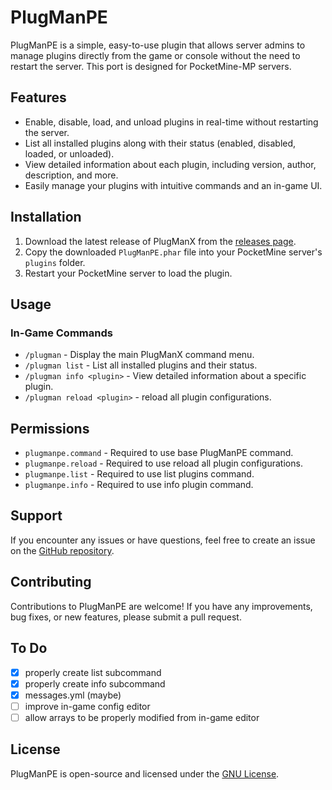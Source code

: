 # PlugManPE

PlugManPE is a simple, easy-to-use plugin that allows server admins to manage plugins directly from the game or console without the need to restart the server. This port is designed for PocketMine-MP servers.

## Features

- Enable, disable, load, and unload plugins in real-time without restarting the server.
- List all installed plugins along with their status (enabled, disabled, loaded, or unloaded).
- View detailed information about each plugin, including version, author, description, and more.
- Easily manage your plugins with intuitive commands and an in-game UI.

## Installation

1. Download the latest release of PlugManX from the [releases page](https://github.com/iLVOEWOCK/PlugManPE/releases).
2. Copy the downloaded `PlugManPE.phar` file into your PocketMine server's `plugins` folder.
3. Restart your PocketMine server to load the plugin.

## Usage

### In-Game Commands

- `/plugman` - Display the main PlugManX command menu.
- `/plugman list` - List all installed plugins and their status.
- `/plugman info <plugin>` - View detailed information about a specific plugin.
- `/plugman reload <plugin>` - reload all plugin configurations.

## Permissions

- `plugmanpe.command` - Required to use base PlugManPE command.
- `plugmanpe.reload` - Required to use reload all plugin configurations.
- `plugmanpe.list` - Required to use list plugins command.
- `plugmanpe.info` - Required to use info plugin command.

## Support

If you encounter any issues or have questions, feel free to create an issue on the [GitHub repository](https://github.com/iLVOEWOCK/PlugManPE/issues).

## Contributing

Contributions to PlugManPE are welcome! If you have any improvements, bug fixes, or new features, please submit a pull request.

## To Do

- [x] properly create list subcommand
- [x] properly create info subcommand
- [x] messages.yml (maybe)
- [ ] improve in-game config editor
- [ ] allow arrays to be properly modified from in-game editor

## License

PlugManPE     is open-source and licensed under the [GNU License](LICENSE).
